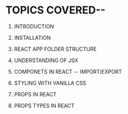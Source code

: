 # TOPICS COVERED--

1. INTRODUCTION

1. INSTALLATION

1. REACT APP FOLDER STRUCTURE

1. UNDERSTANDING OF JSX

1. COMPONETS IN REACT -- IMPORT/EXPORT

1. STYLING WITH VANILLA CSS

1. PROPS IN REACT

1. PROPS TYPES IN REACT

